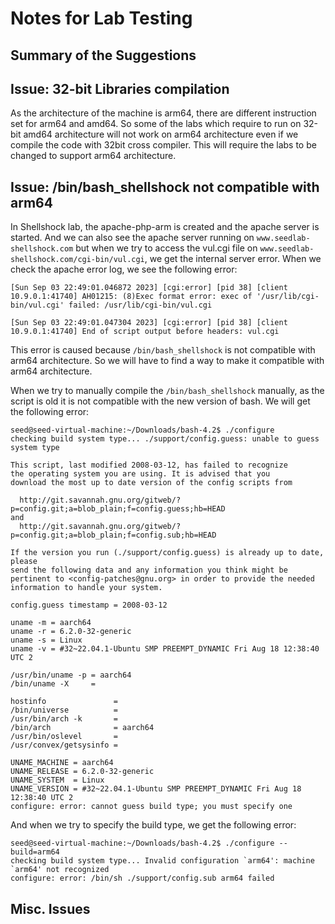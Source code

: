 # Notes for Lab Testing

## Summary of the Suggestions


## Issue: 32-bit Libraries compilation

As the architecture of the machine is arm64, there are different instruction set for arm64 and amd64.
So some of the labs which require to run on 32-bit amd64 architecture will not work on arm64 architecture
even if we compile the code with 32bit cross compiler. This will require the labs to be changed to support
arm64 architecture.

## Issue: /bin/bash_shellshock not compatible with arm64

In Shellshock lab, the apache-php-arm is created and the apache server is started.
And we can also see the apache server running on ```www.seedlab-shellshock.com``` but when
we try to access the vul.cgi file on ```www.seedlab-shellshock.com/cgi-bin/vul.cgi```,
 we get the internal server error. When we check the apache error log, we see the following error:

```[Sun Sep 03 22:49:01.046872 2023] [cgi:error] [pid 38] [client 10.9.0.1:41740] AH01215: (8)Exec format error: exec of '/usr/lib/cgi-bin/vul.cgi' failed: /usr/lib/cgi-bin/vul.cgi```

```[Sun Sep 03 22:49:01.047304 2023] [cgi:error] [pid 38] [client 10.9.0.1:41740] End of script output before headers: vul.cgi```

This error is caused because ```/bin/bash_shellshock``` is not compatible with arm64 architecture. 
So we will have to find a way to make it compatible with arm64 architecture.

When we try to manually compile the ```/bin/bash_shellshock``` manually, as the script is old
it is not compatible with the new version of bash. We will get the following error:

```
seed@seed-virtual-machine:~/Downloads/bash-4.2$ ./configure
checking build system type... ./support/config.guess: unable to guess system type

This script, last modified 2008-03-12, has failed to recognize
the operating system you are using. It is advised that you
download the most up to date version of the config scripts from

  http://git.savannah.gnu.org/gitweb/?p=config.git;a=blob_plain;f=config.guess;hb=HEAD
and
  http://git.savannah.gnu.org/gitweb/?p=config.git;a=blob_plain;f=config.sub;hb=HEAD

If the version you run (./support/config.guess) is already up to date, please
send the following data and any information you think might be
pertinent to <config-patches@gnu.org> in order to provide the needed
information to handle your system.

config.guess timestamp = 2008-03-12

uname -m = aarch64
uname -r = 6.2.0-32-generic
uname -s = Linux
uname -v = #32~22.04.1-Ubuntu SMP PREEMPT_DYNAMIC Fri Aug 18 12:38:40 UTC 2

/usr/bin/uname -p = aarch64
/bin/uname -X     =

hostinfo               =
/bin/universe          =
/usr/bin/arch -k       =
/bin/arch              = aarch64
/usr/bin/oslevel       =
/usr/convex/getsysinfo =

UNAME_MACHINE = aarch64
UNAME_RELEASE = 6.2.0-32-generic
UNAME_SYSTEM  = Linux
UNAME_VERSION = #32~22.04.1-Ubuntu SMP PREEMPT_DYNAMIC Fri Aug 18 12:38:40 UTC 2
configure: error: cannot guess build type; you must specify one
```

And when we try to specify the build type, we get the following error:

```
seed@seed-virtual-machine:~/Downloads/bash-4.2$ ./configure --build=arm64
checking build system type... Invalid configuration `arm64': machine `arm64' not recognized
configure: error: /bin/sh ./support/config.sub arm64 failed
```

## Misc. Issues
